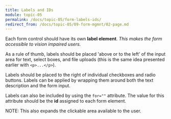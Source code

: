 ```yaml
---
title: Labels and IDs
module: topic-05
permalink: /docs/topic-05/form-labels-ids/
redirect_from: /docs/topic-05/09-form-mgmnt/02-page.md
---
```


<div class="divider-heading"></div>

Each form control should have its own **label element**. _This makes the form accessible to vision impaired users._

As a rule of thumb, labels should be placed 'above or to the left' of the input area for text, select boxes, and file uploads (this is the same idea presented earlier with `<p>...</p>`).

Labels should be placed to the right of individual checkboxes and radio buttons. Labels can be applied by wrapping them around both the text description and the form input.

Labels can also be included by using the `for=""` attribute. The value for this attribute should be the **id** assigned to each form element.

<span class="label label-info">NOTE:</span> This also expands the clickable area available to the user.


<div class="codepen-embed">
  <p data-height="400" data-theme-id="30567" data-slug-hash="GMOobr" data-default-tab="html,result" data-user="Media-Ed-Online" data-embed-version="2" data-pen-title="Topic-05: Labelling Form Elements, Pt. 1" class="codepen"></p>
</div>
